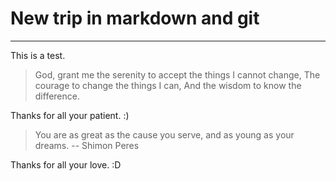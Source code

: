 # New trip in markdown and git

***

This is a test.

>God, grant me the serenity to accept the things I cannot change,
>The courage to change the things I can,
>And the wisdom to know the difference.

Thanks for all your patient. :)

> You are as great as the cause you serve, and as young as your dreams.
> -- Shimon Peres

Thanks for all your love. :D
